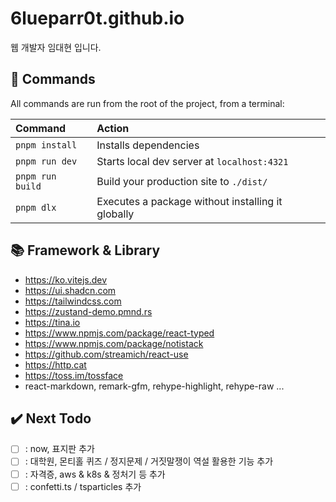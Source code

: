 # 6lueparr0t.github.io

웹 개발자 임대현 입니다.

## 🧞 Commands

All commands are run from the root of the project, from a terminal:

| Command                   | Action                                            |
| :------------------------ | :------------------------------------------------ |
| `pnpm install`            | Installs dependencies                             |
| `pnpm run dev`            | Starts local dev server at `localhost:4321`       |
| `pnpm run build`          | Build your production site to `./dist/`           |
| `pnpm dlx`                | Executes a package without installing it globally |

## 📚 Framework & Library

- https://ko.vitejs.dev
- https://ui.shadcn.com
- https://tailwindcss.com
- https://zustand-demo.pmnd.rs
- https://tina.io
- https://www.npmjs.com/package/react-typed
- https://www.npmjs.com/package/notistack
- https://github.com/streamich/react-use
- https://http.cat
- https://toss.im/tossface
- react-markdown, remark-gfm, rehype-highlight, rehype-raw ...

## ✔️ Next Todo

- [ ] : now, 표지판 추가
- [ ] : 대학원, 몬티홀 퀴즈 / 정지문제 / 거짓말쟁이 역설 활용한 기능 추가
- [ ] : 자격증, aws & k8s & 정처기 등 추가
- [ ] : confetti.ts / tsparticles 추가
